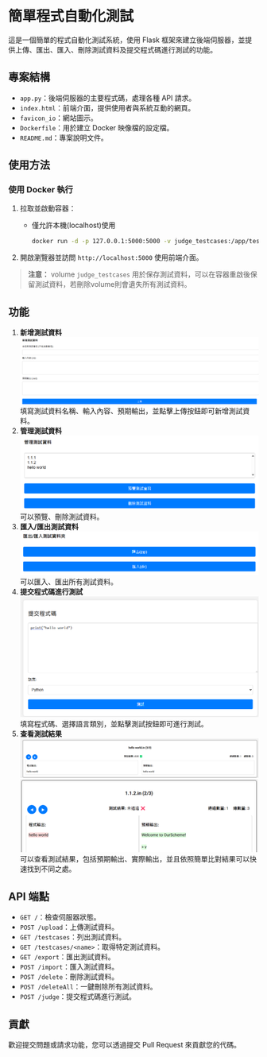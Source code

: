 # 簡單程式自動化測試

這是一個簡單的程式自動化測試系統，使用 Flask 框架來建立後端伺服器，並提供上傳、匯出、匯入、刪除測試資料及提交程式碼進行測試的功能。

## 專案結構

- `app.py`：後端伺服器的主要程式碼，處理各種 API 請求。
- `index.html`：前端介面，提供使用者與系統互動的網頁。
- `favicon_io`：網站圖示。
- `Dockerfile`：用於建立 Docker 映像檔的設定檔。
- `README.md`：專案說明文件。

## 使用方法

### 使用 Docker 執行

1. 拉取並啟動容器：

    - 僅允許本機(localhost)使用
        ```sh
        docker run -d -p 127.0.0.1:5000:5000 -v judge_testcases:/app/testcases --name judge ghcr.io/0857boy/simple-code-judge
        ```
2. 開啟瀏覽器並訪問 `http://localhost:5000` 使用前端介面。

> **注意：** volume `judge_testcases` 用於保存測試資料，可以在容器重啟後保留測試資料，若刪除volume則會遺失所有測試資料。

## 功能

1. **新增測試資料** 
   ![addTestCase](/img/addTestCase.png)
   填寫測試資料名稱、輸入內容、預期輸出，並點擊上傳按鈕即可新增測試資料。
2. **管理測試資料**
   ![manageTestCase](/img/manageTestCase.png)
   可以預覽、刪除測試資料。
3. **匯入/匯出測試資料**
   ![importExport](/img/importExport.png)
   可以匯入、匯出所有測試資料。 
4. **提交程式碼進行測試**
   ![judge](/img/judge.png)
   填寫程式碼、選擇語言類別，並點擊測試按鈕即可進行測試。
5. **查看測試結果**
   ![rightResult](/img/rightResult.png)![errorResult](/img/ErrorResult.png)
   可以查看測試結果，包括預期輸出、實際輸出，並且依照簡單比對結果可以快速找到不同之處。
 
## API 端點

- `GET /`：檢查伺服器狀態。
- `POST /upload`：上傳測試資料。
- `GET /testcases`：列出測試資料。
- `GET /testcases/<name>`：取得特定測試資料。
- `GET /export`：匯出測試資料。
- `POST /import`：匯入測試資料。
- `POST /delete`：刪除測試資料。
- `POST /deleteAll`：一鍵刪除所有測試資料。
- `POST /judge`：提交程式碼進行測試。

## 貢獻

歡迎提交問題或請求功能，您可以透過提交 Pull Request 來貢獻您的代碼。